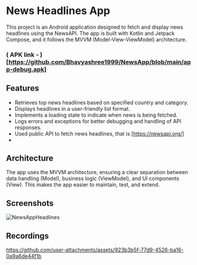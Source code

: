 # News Headlines App

This project is an Android application designed to fetch and display news headlines using the NewsAPI. The app is built with Kotlin and Jetpack Compose, and it follows the MVVM (Model-View-ViewModel) architecture.

### ( APK link - )[https://github.com/Bhavyashree1999/NewsApp/blob/main/app-debug.apk]

## Features

- Retrieves top news headlines based on specified country and category.
- Displays headlines in a user-friendly list format.
- Implements a loading state to indicate when news is being fetched.
- Logs errors and exceptions for better debugging and handling of API responses.
- Used public API to fetch news headlines, that is [https://newsapi.org/]
- 

## Architecture

The app uses the MVVM architecture, ensuring a clear separation between data handling (Model), business logic (ViewModel), and UI components (View). This makes the app easier to maintain, test, and extend.

## Screenshots

![NewsAppHeadlines](https://github.com/user-attachments/assets/ceb77d16-13b3-420b-b224-800096e438b4)

## Recordings

https://github.com/user-attachments/assets/923b3b5f-77d9-4526-ba16-0a9a6de44f1b

